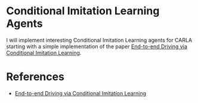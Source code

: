# Conditional Imitation Learning Agents 

I will implement interesting Conditional Imitation Learning agents for CARLA starting with a simple implementation of the paper [End-to-end Driving via Conditional Imitation Learning](https://arxiv.org/pdf/1710.02410.pdf). 


# References 

* [End-to-end Driving via Conditional Imitation Learning](https://arxiv.org/pdf/1710.02410.pdf)
